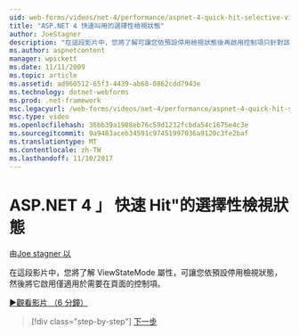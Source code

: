 ```yaml
---
uid: web-forms/videos/net-4/performance/aspnet-4-quick-hit-selective-view-state
title: "ASP.NET 4 快速叫用的選擇性檢視狀態"
author: JoeStagner
description: "在這段影片中，您將了解可讓您依預設停用檢視狀態後再啟用控制項只針對該 requi ViewStateMode 屬性..."
ms.author: aspnetcontent
manager: wpickett
ms.date: 11/11/2009
ms.topic: article
ms.assetid: ad960512-65f3-4439-ab68-0862cdd7943e
ms.technology: dotnet-webforms
ms.prod: .net-framework
msc.legacyurl: /web-forms/videos/net-4/performance/aspnet-4-quick-hit-selective-view-state
msc.type: video
ms.openlocfilehash: 36bb39a1988eb76c59d1232fcbda54c1675e4c3e
ms.sourcegitcommit: 9a9483aceb34591c97451997036a9120c3fe2baf
ms.translationtype: MT
ms.contentlocale: zh-TW
ms.lasthandoff: 11/10/2017
---
```

<a name="aspnet-4-quick-hit---selective-view-state"></a>ASP.NET 4 」 快速 Hit"的選擇性檢視狀態
====================
由[Joe stagner 以](https://github.com/JoeStagner)

在這段影片中，您將了解 ViewStateMode 屬性，可讓您依預設停用檢視狀態，然後將它啟用僅適用於需要在頁面的控制項。

[&#9654;觀看影片 （6 分鐘）](https://channel9.msdn.com/Blogs/ASP-NET-Site-Videos/aspnet-4-quick-hit-selective-view-state)

>[!div class="step-by-step"]
[下一步](aspnet-4-quick-hit-easy-state-compression.md)
